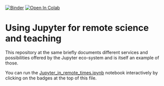 [![Binder](https://mybinder.org/badge_logo.svg)](https://mybinder.org/v2/gh/guiwitz/RemoteJupyter/master?filepath=Jupyter_in_remote_times.ipynb)
[![Open In Colab](https://colab.research.google.com/assets/colab-badge.svg)](https://colab.research.google.com/github/guiwitz/RemoteJupyter/blob/master/Jupyter_in_remote_times.ipynb)

# Using Jupyter for remote science and teaching

This repository at the same briefly documents different services and possibilities offered by the Jupyter eco-system and is itself an example of those.

You can run the [Jupyter_in_remote_times.ipynb](Jupyter_in_remote_times.ipynb) notebook interactively by clicking on the badges at the top of this file.
